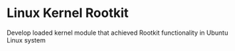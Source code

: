 # Linux Kernel Rootkit
Develop loaded kernel module that achieved Rootkit functionality in Ubuntu Linux system

